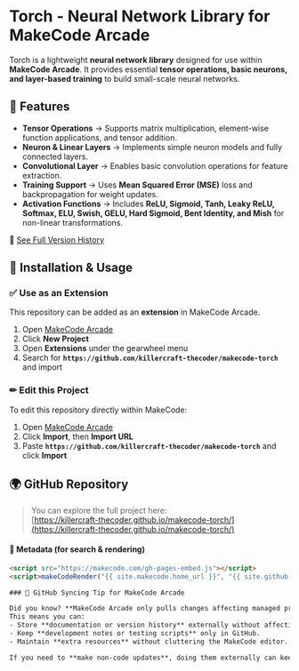 # Torch - Neural Network Library for MakeCode Arcade

Torch is a lightweight **neural network library** designed for use within **MakeCode Arcade**. It provides essential **tensor operations, basic neurons, and layer-based training** to build small-scale neural networks.

## 🚀 Features
- **Tensor Operations** → Supports matrix multiplication, element-wise function applications, and tensor addition.
- **Neuron & Linear Layers** → Implements simple neuron models and fully connected layers.
- **Convolutional Layer** → Enables basic convolution operations for feature extraction.
- **Training Support** → Uses **Mean Squared Error (MSE)** loss and backpropagation for weight updates.
- **Activation Functions** → Includes **ReLU, Sigmoid, Tanh, Leaky ReLU, Softmax, ELU, Swish, GELU, Hard Sigmoid, Bent Identity, and Mish** for non-linear transformations.

📌 [See Full Version History](https://github.com/killercraft-thecoder/makecode-torch/blob/master/history.md)

## 🔗 Installation & Usage

### ✅ **Use as an Extension**
This repository can be added as an **extension** in MakeCode Arcade.

1. Open [MakeCode Arcade](https://arcade.makecode.com/)
2. Click **New Project**
3. Open **Extensions** under the gearwheel menu
4. Search for **`https://github.com/killercraft-thecoder/makecode-torch`** and import

### ✏ **Edit this Project**
To edit this repository directly within MakeCode:

1. Open [MakeCode Arcade](https://arcade.makecode.com/)
2. Click **Import**, then **Import URL**
3. Paste **`https://github.com/killercraft-thecoder/makecode-torch`** and click **Import**

## 🌍 GitHub Repository
> You can explore the full project here:  
> [https://killercraft-thecoder.github.io/makecode-torch/](https://killercraft-thecoder.github.io/makecode-torch/)

#### 📌 Metadata (for search & rendering)
```html
<script src="https://makecode.com/gh-pages-embed.js"></script>
<script>makeCodeRender("{{ site.makecode.home_url }}", "{{ site.github.owner_name }}/{{ site.github.repository_name }}");</script>

### 🔹 GitHub Syncing Tip for MakeCode Arcade

Did you know? **MakeCode Arcade only pulls changes affecting managed project files**, but ignores externally added files like `history.md`.  
This means you can:
- Store **documentation or version history** externally without affecting the MakeCode project.
- Keep **development notes or testing scripts** only in GitHub.
- Maintain **extra resources** without cluttering the MakeCode editor.

If you need to **make non-code updates**, doing them externally can keep the project cleaner while still benefiting from GitHub's commit tracking!

